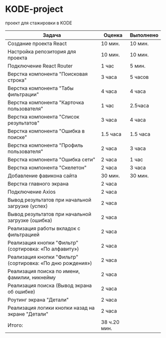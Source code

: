 # KODE-project

проект для стажировки в KODE

| Задача                                                     | Оценка       | Выполнено |
| ---------------------------------------------------------- | ------------ | --------- |
| Создание проекта React                                     | 10 мин.      | 10 мин.   |
| Настройка репозитория для проекта                          | 10 мин.      | 10 мин.   |
| Подключение React Router                                   | 1 час        | 5 мин.    |
| Верстка компонента "Поисковая строка"                      | 3 часа       | 5 часов   |
| Верстка компонента "Табы фильтрации"                       | 4 часа       | 4 часа    |
| Верстка компонента "Карточка пользователя"                 | 1 час        | 2.5часа   |
| Верстка компонента "Список результатов"                    | 3 часа       | 4 часа    |
| Верстка компонента "Ошибка в поиске"                       | 1.5 часа     | 1.5 часа  |
| Верстка компонента "Профиль пользователя"                  | 2 часа       | 3 часа    |
| Верстка компонента "Ошибка сети"                           | 2 часа       | 1 час     |
| Верстка компонента "Скелетон"                              | 2 часа       | 3 часа    |
| Добавление фавикона сайта                                  | 30 мин.      | 30 мин.   |
| Верстка главного экрана                                    | 2 часа       |           |
| Подключение Axios                                          | 2 часа       |           |
| Вывод результатов при начальной загрузке (успех)           | 2 часа       |           |
| Вывод результатов при начальной загрузке (ошибка)          | 2 часа       |           |
| Реализация работы вкладок с фильтрацией                    | 2 часа       |           |
| Реализация кнопки "Фильтр" (сортировка: «По алфавиту»)     | 2 часа       |           |
| Реализация кнопки "Фильтр" (сортировка: «По дню рождения») | 2 часа       |           |
| Реализация поиска по имени, фамилии, никнейму              | 2 часа       |           |
| Реализация поиска (Вывод экрана об ошибке)                 | 2 часа       |           |
| Роутинг экрана "Детали"                                    | 2 часа       |           |
| Реализация логики кнопки назад на экране "Детали"          | 2 часа       |           |
| Итого:                                                     | 38 ч.20 мин. |           |
